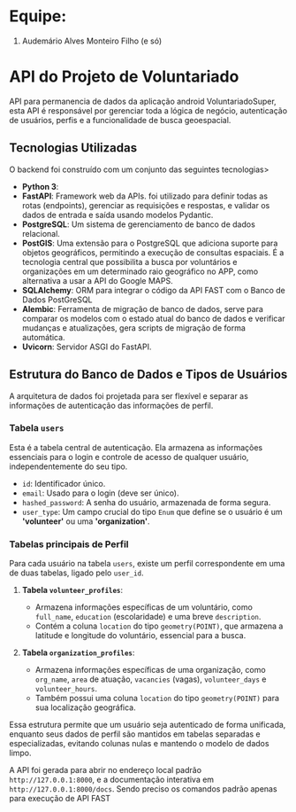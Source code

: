 # Equipe:
1. Audemário Alves Monteiro Filho
(e só)

# API do Projeto de Voluntariado

API para permanencia de dados da aplicação android VoluntariadoSuper, esta API é responsável por gerenciar toda a lógica de negócio, autenticação de usuários, perfis e a funcionalidade de busca geoespacial.

## Tecnologias Utilizadas

O backend foi construído com um conjunto das seguintes tecnologias>

- **Python 3**:
- **FastAPI**: Framework web da APIs. foi utilizado para definir todas as rotas (endpoints), gerenciar as requisições e respostas, e validar os dados de entrada e saída usando modelos Pydantic.
- **PostgreSQL**: Um sistema de gerenciamento de banco de dados relacional.
- **PostGIS**: Uma extensão para o PostgreSQL que adiciona suporte para objetos geográficos, permitindo a execução de consultas espaciais. É a tecnologia central que possibilita a busca por voluntários e organizações em um determinado raio geográfico no APP, como alternativa a usar a API do Google MAPS.
- **SQLAlchemy**: ORM para integrar o código da API FAST com o Banco de Dados PostGreSQL
- **Alembic**: Ferramenta de migração de banco de dados, serve para comparar os modelos com o estado atual do banco de dados e verificar mudanças e atualizações, gera scripts de migração de forma automática.
- **Uvicorn**: Servidor ASGI do FastAPI.





## Estrutura do Banco de Dados e Tipos de Usuários

A arquitetura de dados foi projetada para ser flexível e separar as informações de autenticação das informações de perfil.

### Tabela `users`

Esta é a tabela central de autenticação. Ela armazena as informações essenciais para o login e controle de acesso de qualquer usuário, independentemente do seu tipo.
- `id`: Identificador único.
- `email`: Usado para o login (deve ser único).
- `hashed_password`: A senha do usuário, armazenada de forma segura.
- `user_type`: Um campo crucial do tipo `Enum` que define se o usuário é um **'volunteer'** ou uma **'organization'**.

### Tabelas principais de Perfil

Para cada usuário na tabela `users`, existe um perfil correspondente em uma de duas tabelas, ligado pelo `user_id`.

1.  **Tabela `volunteer_profiles`**:
    - Armazena informações específicas de um voluntário, como `full_name`, `education` (escolaridade) e uma breve `description`.
    - Contém a coluna `location` do tipo `geometry(POINT)`, que armazena a latitude e longitude do voluntário, essencial para a busca.

2.  **Tabela `organization_profiles`**:
    - Armazena informações específicas de uma organização, como `org_name`, `area` de atuação, `vacancies` (vagas), `volunteer_days` e `volunteer_hours`.
    - Também possui uma coluna `location` do tipo `geometry(POINT)` para sua localização geográfica.

Essa estrutura permite que um usuário seja autenticado de forma unificada, enquanto seus dados de perfil são mantidos em tabelas separadas e especializadas, evitando colunas nulas e mantendo o modelo de dados limpo.



A API foi gerada para abrir no endereço local padrão `http://127.0.0.1:8000`, e a documentação interativa em `http://127.0.0.1:8000/docs`. Sendo preciso os comandos padrão apenas para execução de API FAST
